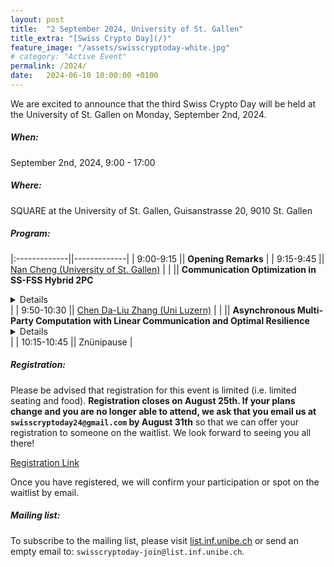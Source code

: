 ```yaml
---
layout: post
title:  "2 September 2024, University of St. Gallen"
title_extra: "[Swiss Crypto Day](/)"
feature_image: "/assets/swisscryptoday-white.jpg"
# category: "Active Event"
permalink: /2024/
date:   2024-06-10 10:00:00 +0100
---
```


<!-- ##### Place holder -->

We are excited to announce that the third Swiss Crypto Day will be held at the University of St. Gallen on Monday, September 2nd, 2024.

##### When: 
September 2nd, 2024, 9:00 - 17:00
 
##### Where:
SQUARE at the University of St. Gallen, Guisanstrasse 20, 9010 St. Gallen

<!-- {% include map.html id="1Ef6r_PHZlfq69foHlJxZIfdtJtlJTL8" title="SQUARE at the University of St. Gallen" %} -->

<!-- You are invited to submit a proposal for presentations on the following submission form.

[Call for Presentations/Nominations](https://forms.gle/4tu2idJWzqbUBCah8)

The deadline for submissions is **July 10th**.

Decisions will be communicated by **July 25th**. -->

##### Program:

|:-------------||-------------|
|  9:00-9:15   || **Opening Remarks** |
|  9:15-9:45   || [Nan Cheng (University of St. Gallen)](https://nancheng.me/) |
|              || **Communication Optimization in SS-FSS Hybrid 2PC** <details close>Calculating the distance between two non-normalized vectors X and Y using cos(X,Y), and comparing it to a predefined threshold τ, is crucial in privacy-sensitive applications such as biometric authentication, identification, machine learning algorithms (e.g., linear regression, k-nearest neighbors), and typo-tolerant password-based authentication. To enhance secure computation efficiency in this context, we propose a communication optimization method utilizing a novel building block, CondEval, conditionally (depends on a boolean secret sharing) evaluate a function secret sharing gate in one round. CondEval is designed to operate effectively in both semi-honest and malicious settings. By evaluating protocols derived from CondEval in the context of voice-based biometric authentication, the results demonstrated notable efficiency improvements over existing SOTAs. In this talk, I will give a step-by-step introduction to this technique and show its impact in practical application.</details> |
|  9:50-10:30  || [Chen Da-Liu Zhang (Uni Luzern)](https://sites.google.com/view/chendaliu/about-me?authuser=0) |
|              || **Asynchronous Multi-Party Computation with Linear Communication and Optimal Resilience**  <details close>Secure multi-party computation (MPC) allows a set of parties to jointly compute a function over their private inputs. The seminal works of Ben-Or, Canetti and Goldreich [STOC '93] and Ben-Or, Kelmer and Rabin [PODC '94] settled the feasibility of MPC over asynchronous networks. Despite the significant line of work devoted to improving the communication complexity, current protocols with information-theoretic security and optimal resilience communicate \Omega(n^4C) field elements for a circuit with C multiplication gates. In contrast, synchronous MPC protocols with O(nC) communication have long been known. In this work we provide the first asynchronous MPC protocol with optimal resilience and linear O(nC) communication. The protocol makes black-box use of an asynchronous complete secret-sharing (ACSS) protocol, where the cost per multiplication reduces to the cost of distributing a constant number of sharings via ACSS, improving a linear factor over the state of the art by Choudhury and Patra [IEEE Trans. Inf. Theory '17]. Instantiating the ACSS with the concurrent work by Ji, Li and Song [CRYPTO '24] achieving linear cost per sharing, the result follows.</details>  |
| 10:15-10:45  || Znünipause |
<!-- | 10:45-11:15  || [Anna-Lena Horlemann (University of St. Gallen)](http://user.math.uzh.ch/trautmann/Home.html) |
|              || **TBD** <details close></details>|
| 11:15-11:45  || Abhinaba Mazumder and Michael Schaller (UZH) |
|              || **Information Set Decoding for Convolutional Codes** <details close>We present generic decoding algorithms for McEliece type systems that use (non-tail-biting) convolutional codes and show how to use them to reduce the security of two proposed cryptosystems. We were able to successfully recover many of the errors used in the encryption in less than 10 hours.</details>|
| 11:45-12:15  || [Luca De Feo (IBM)](https://defeo.lu/) |
|              || **The Isogeny Toolbox** <details close></details>|
| 12:15-13:15  || Lunch |
| 13:15-13:45  || [Anwar Hithnawi (ETH Zürich)](https://pps-lab.com/people/anwarhithnawi/) |
|              || **Democratizing Privacy-Preserving Computation** <details close></details>|
| 13:45-14:15  || [Florian Tramer (ETH Zürich)](https://www.floriantramer.com/) |
|              || **Stealing a Generative AI's Secrets (responsibly)** <details close>Companies that develop generative AI tools such as ChatGPT keep most development and deployment details secret. We typically don't know what the underlying model looks like (or how big it is), what it was trained on, or what safety measures are applied. In this talk, I'll show how we reverse-engineered such secrets from various production systems, and draw some connections to cryptographic problems. I'll conclude with a discussion of responsible disclosure practices in today's AI world, and how we might improve them.</details> |
| 14:15-14:35  || Zvieripause |
| 14:35-15:05  || [Francesco Regazzoni (USI/SUPSI)]()|
|              || **TBD** <details close></details> |
| 15:05-15:35  || [Tommaso Giagliardoni (Kudelski security/Nagra)](https://gagliardoni.net/) 
|              || **2024 update on Shufflecake: plausible deniability is even sweeter** <details close>Shufflecake is an open-source data encryption tool that allows creation of hidden volumes on a storage device in such a way that it is very difficult, even under forensic inspection, to prove the existence of such volumes. This is useful for people whose freedom of expression is threatened by repressive authorities or dangerous criminal organizations, in particular: whistleblowers, investigative journalists, and activists for human rights in oppressive regimes. You can consider Shufflecake a "spiritual successor" of tools such as TrueCrypt and VeraCrypt, but vastly improved: it is fast, supports any filesystem of choice, and can concurrently manage multiple layers of nested decoy volumes, so to improve user experience and make deniability of the existence of these partitions really plausible.
Shufflecake is the result of a multi-year research aimed at solving fundamental limitations of plausible deniability tools. It is under active development, and after the initial success (DEF CON Demo Labs, ACM CCS, and others) the community of contributors is growing, bringing new ideas and results to the table. In this talk we will present the history and limitations of other existing solutions, we will show how Shufflecake works and solves such limitations, and we will highlight recent improvements, both theoretical and practical. In particular, we will announce the release of the "Lite" version of Shufflecake, and we will present the official roadmap and plans for the release of the first Shufflecake-powered fully hidden OS.</details> |
| 15:35-15:55  || Zvieripause |
| 15:55-16:25  || [Giacomo Fenzi (EPFL)](https://gfenzi.io/) 
|              || **STIR: Reed–Solomon Proximity Testing with Fewer Queries** <details close>We present STIR (Shift To Improve Rate), an interactive oracle proof of proximity (IOPP) for
Reed–Solomon codes that achieves the best known query complexity of any concretely efficient IOPP for this problem. For λ bits of security, STIR has query complexity O(log d+λ· loglog d), while FRI, a popular protocol, has query complexity O(λ·log d) (including variants of FRI based on conjectured security assumptions). STIR relies on a new technique for recursively improving the rate of the tested Reed–Solomon code. We provide an implementation of STIR compiled to a SNARK. Compared to a highly optimized implementation of FRI, STIR achieves an improvement in argument size that ranges from 1.25× to 2.46× depending on the chosen parameters, with similar prover and verifier running times. For example, in order to achieve 128 bits of security for degree 226 and rate 1/4, STIR has argument size 114 KiB, compared to 211 KiB for FRI.</details> |
| 16:25-16:55  || [Ziyi Guan (EPFL)](https://ziyiguan.github.io/) 
|              || **Security Bounds for Proof-Carrying Data from Straightline Extractors** <details close>Proof-carrying data (PCD) is a widely used cryptographic primitive that can be obtained by recursively-composing SNARKs or related primitives. However, these constructions do not come with security analyses that yield useful concrete security bounds. In this work we show that the PCD obtained from SNARKs with straightline knowledge soundness has essentially the same security as the underlying SNARK. In this setting, recursive composition incurs no security loss. As a notable application, our work offers an idealized model that provides useful, albeit heuristic, guidance for setting the security parameters of recursive STARKs currently used in blockchain systems. Based on https://eprint.iacr.org/2023/1646.pdf, joint work with Alessandro Chiesa, Shahar Samocha, and Eylon Yogev. </details> |
| 16:55-17:10  || **Closing Remarks** |
| | | | -->

##### Registration:

Please be advised that registration for this event is limited (i.e. limited seating and food). <b>Registration closes on August 25th. If your plans change and you are no longer able to attend, we ask that you email us at `swisscryptoday24@gmail.com` by August 31th</b> so that we can offer your registration to someone on the waitlist. We look forward to seeing you all there!

[Registration Link](https://forms.gle/iiNT9zUUwfecXcpY9)

Once you have registered, we will confirm your participation or spot on the waitlist by email.

##### Mailing list:
To subscribe to the mailing list, please visit [list.inf.unibe.ch](https://list.inf.unibe.ch/postorius/lists/swisscryptoday.list.inf.unibe.ch/) or send an empty email to: `swisscryptoday-join@list.inf.unibe.ch`.
